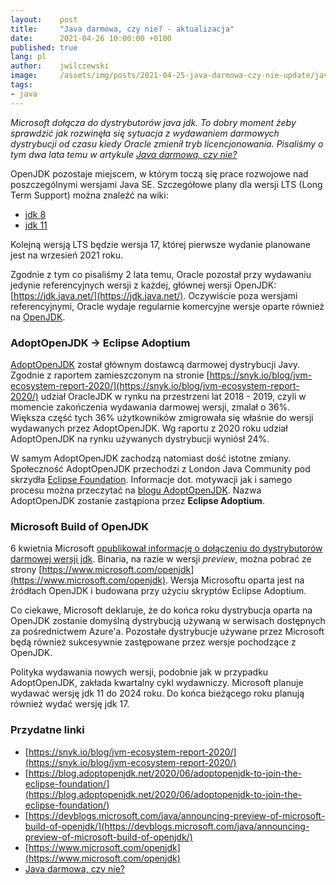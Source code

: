 ```yaml
---
layout:    post
title:     "Java darmowa, czy nie? - aktualizacja"
date:      2021-04-26 10:00:00 +0100
published: true
lang: pl
author:    jwilczewski
image:     /assets/img/posts/2021-04-25-java-darmowa-czy-nie-update/java-darmowa.png
tags:
- java
---
```


_Microsoft dołącza do dystrybutorów java jdk. To dobry moment żeby sprawdzić jak rozwinęła się sytuacja z wydawaniem darmowych dystrybucji od czasu kiedy Oracle zmienił tryb licencjonowania. Pisaliśmy o tym dwa lata temu w artykule [Java darmowa, czy nie?](https://blog.consdata.tech/2019/03/27/java-darmowa-czy-nie.html)_

OpenJDK pozostaje miejscem, w którym toczą się prace rozwojowe nad poszczególnymi wersjami Java SE. Szczegółowe plany dla wersji LTS (Long Term Support) można znaleźć na wiki:
* [jdk 8](https://wiki.openjdk.java.net/display/jdk8u/Main)
* [jdk 11](https://wiki.openjdk.java.net/display/JDKUpdates/JDK11u)

Kolejną wersją LTS będzie wersja 17, której pierwsze wydanie planowane jest na wrzesień 2021 roku.

Zgodnie z tym co pisaliśmy 2 lata temu, Oracle pozostał przy wydawaniu jedynie referencyjnych wersji z każdej, głównej wersji OpenJDK: [https://jdk.java.net/](https://jdk.java.net/). Oczywiście poza wersjami referencyjnymi, Oracle wydaje regularnie komercyjne wersje oparte również na [OpenJDK](https://www.oracle.com/java/technologies/javase-downloads.html).

### AdoptOpenJDK -> Eclipse Adoptium

[AdoptOpenJDK](https://adoptopenjdk.net/) został głównym dostawcą darmowej dystrybucji Javy. Zgodnie z raportem zamieszczonym na stronie [https://snyk.io/blog/jvm-ecosystem-report-2020/](https://snyk.io/blog/jvm-ecosystem-report-2020/) udział OracleJDK w rynku na przestrzeni lat 2018 - 2019, czyli w momencie zakończenia wydawania darmowej wersji, zmalał o 36%. Większa część tych 36% użytkowników zmigrowała się właśnie do wersji wydawanych przez AdoptOpenJDK. Wg raportu z 2020 roku udział AdoptOpenJDK na rynku używanych dystrybucji wyniósł 24%.

W samym AdoptOpenJDK zachodzą natomiast dość istotne zmiany. Społeczność AdoptOpenJDK przechodzi z London Java Community pod skrzydła [Eclipse Foundation](https://www.eclipse.org/org/foundation/). Informacje dot. motywacji jak i samego procesu można przeczytać na [blogu AdoptOpenJDK](https://blog.adoptopenjdk.net/2020/06/adoptopenjdk-to-join-the-eclipse-foundation/). Nazwa AdoptOpenJDK zostanie zastąpiona przez **Eclipse Adoptium**.

### Microsoft Build of OpenJDK

6 kwietnia Microsoft [opublikował informację o dołączeniu do dystrybutorów darmowej wersji jdk](https://devblogs.microsoft.com/java/announcing-preview-of-microsoft-build-of-openjdk/). Binaria, na razie w wersji *preview*, można pobrać ze strony [https://www.microsoft.com/openjdk](https://www.microsoft.com/openjdk). Wersja Microsoftu oparta jest na źródłach OpenJDK i budowana przy użyciu skryptów Eclipse Adoptium.

Co ciekawe, Microsoft deklaruje, że do końca roku dystrybucja oparta na OpenJDK zostanie domyślną dystrybucją używaną w serwisach dostępnych za pośrednictwem Azure'a. Pozostałe dystrybucje używane przez Microsoft będą również sukcesywnie zastępowane przez wersje pochodzące z OpenJDK.

Polityka wydawania nowych wersji, podobnie jak w przypadku AdoptOpenJDK, zakłada kwartalny cykl wydawniczy. Microsoft planuje wydawać wersję jdk 11 do 2024 roku. Do końca bieżącego roku planują również wydać wersję jdk 17.

### Przydatne linki
- [https://snyk.io/blog/jvm-ecosystem-report-2020/](https://snyk.io/blog/jvm-ecosystem-report-2020/)
- [https://blog.adoptopenjdk.net/2020/06/adoptopenjdk-to-join-the-eclipse-foundation/](https://blog.adoptopenjdk.net/2020/06/adoptopenjdk-to-join-the-eclipse-foundation/)
- [https://devblogs.microsoft.com/java/announcing-preview-of-microsoft-build-of-openjdk/](https://devblogs.microsoft.com/java/announcing-preview-of-microsoft-build-of-openjdk/)
- [https://www.microsoft.com/openjdk](https://www.microsoft.com/openjdk)
- [Java darmowa, czy nie?](https://blog.consdata.tech/2019/03/27/java-darmowa-czy-nie.html)
